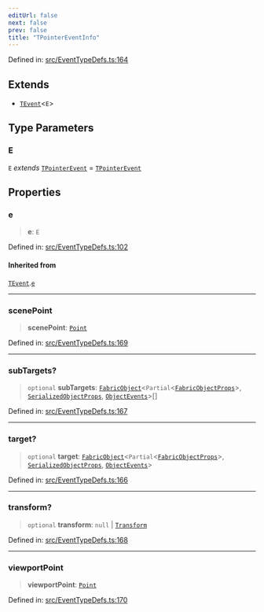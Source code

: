 ```yaml
---
editUrl: false
next: false
prev: false
title: "TPointerEventInfo"
---
```


Defined in: [src/EventTypeDefs.ts:164](https://github.com/fabricjs/fabric.js/blob/fea1b29b7495d9634e300bd4bfa43de097745805/src/EventTypeDefs.ts#L164)

## Extends

- [`TEvent`](/api/interfaces/tevent/)\<`E`\>

## Type Parameters

### E

`E` *extends* [`TPointerEvent`](/api/type-aliases/tpointerevent/) = [`TPointerEvent`](/api/type-aliases/tpointerevent/)

## Properties

### e

> **e**: `E`

Defined in: [src/EventTypeDefs.ts:102](https://github.com/fabricjs/fabric.js/blob/fea1b29b7495d9634e300bd4bfa43de097745805/src/EventTypeDefs.ts#L102)

#### Inherited from

[`TEvent`](/api/interfaces/tevent/).[`e`](/api/interfaces/tevent/#e-1)

***

### scenePoint

> **scenePoint**: [`Point`](/api/classes/point/)

Defined in: [src/EventTypeDefs.ts:169](https://github.com/fabricjs/fabric.js/blob/fea1b29b7495d9634e300bd4bfa43de097745805/src/EventTypeDefs.ts#L169)

***

### subTargets?

> `optional` **subTargets**: [`FabricObject`](/api/classes/fabricobject/)\<`Partial`\<[`FabricObjectProps`](/api/interfaces/fabricobjectprops/)\>, [`SerializedObjectProps`](/api/interfaces/serializedobjectprops/), [`ObjectEvents`](/api/interfaces/objectevents/)\>[]

Defined in: [src/EventTypeDefs.ts:167](https://github.com/fabricjs/fabric.js/blob/fea1b29b7495d9634e300bd4bfa43de097745805/src/EventTypeDefs.ts#L167)

***

### target?

> `optional` **target**: [`FabricObject`](/api/classes/fabricobject/)\<`Partial`\<[`FabricObjectProps`](/api/interfaces/fabricobjectprops/)\>, [`SerializedObjectProps`](/api/interfaces/serializedobjectprops/), [`ObjectEvents`](/api/interfaces/objectevents/)\>

Defined in: [src/EventTypeDefs.ts:166](https://github.com/fabricjs/fabric.js/blob/fea1b29b7495d9634e300bd4bfa43de097745805/src/EventTypeDefs.ts#L166)

***

### transform?

> `optional` **transform**: `null` \| [`Transform`](/api/type-aliases/transform/)

Defined in: [src/EventTypeDefs.ts:168](https://github.com/fabricjs/fabric.js/blob/fea1b29b7495d9634e300bd4bfa43de097745805/src/EventTypeDefs.ts#L168)

***

### viewportPoint

> **viewportPoint**: [`Point`](/api/classes/point/)

Defined in: [src/EventTypeDefs.ts:170](https://github.com/fabricjs/fabric.js/blob/fea1b29b7495d9634e300bd4bfa43de097745805/src/EventTypeDefs.ts#L170)

